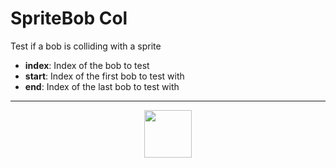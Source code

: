 # SpriteBob Col
Test if a bob is colliding with a sprite
- **index**: Index of the bob to test
- **start**: Index of the first bob to test with
- **end**: Index of the last bob to test with
---
<p align="center"><img valign="middle" width="76px" src="https://drive.google.com/uc?export=view&id=1c2KO0LJpvMS9X9CAGV6dOfciR7OWhdKA" /></p>